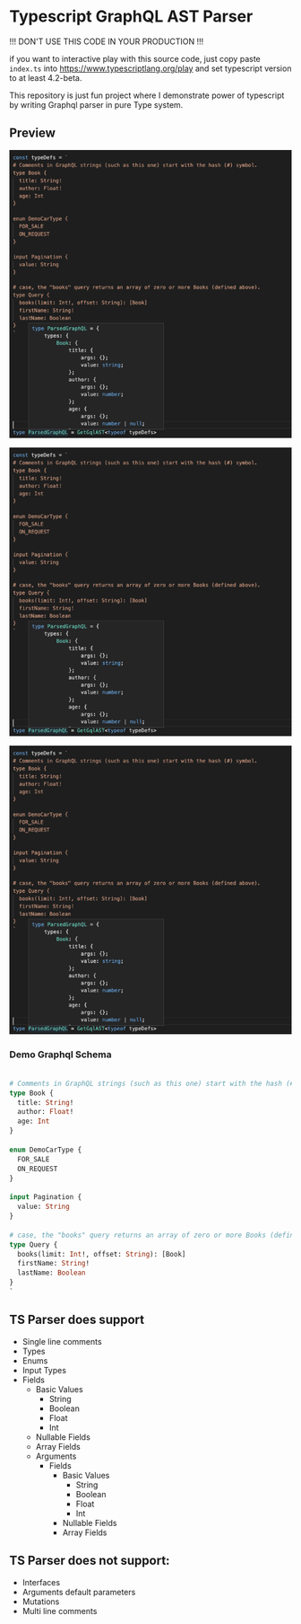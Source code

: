 # Typescript GraphQL AST Parser

!!! DON'T USE THIS CODE IN YOUR PRODUCTION !!!


if you want to interactive play with this source code, just copy paste `index.ts` into https://www.typescriptlang.org/play and set typescript version to at least 4.2-beta.


This repository is just fun project where I demonstrate power of typescript by writing Graphql parser in pure Type system.

## Preview


![Parser preview](/docs/screenshot-1.png)

![Parser preview](/docs/screenshot-1.png)

![Parser preview](/docs/screenshot-1.png)


### Demo Graphql Schema
```graphql

# Comments in GraphQL strings (such as this one) start with the hash (#) symbol.
type Book {
  title: String!
  author: Float!
  age: Int
}

enum DemoCarType {
  FOR_SALE
  ON_REQUEST
}

input Pagination {
  value: String
}

# case, the "books" query returns an array of zero or more Books (defined above).
type Query {
  books(limit: Int!, offset: String): [Book]
  firstName: String!
  lastName: Boolean
}
`
```

## TS Parser does support
- Single line comments
- Types
- Enums
- Input Types
- Fields
  - Basic Values
    - String
    - Boolean
    - Float
    - Int
  - Nullable Fields
  - Array Fields
  - Arguments
    - Fields
      - Basic Values
        - String
        - Boolean
        - Float
        - Int
      - Nullable Fields
      - Array Fields
    

## TS Parser does not support:
- Interfaces
- Arguments default parameters
- Mutations 
- Multi line comments
